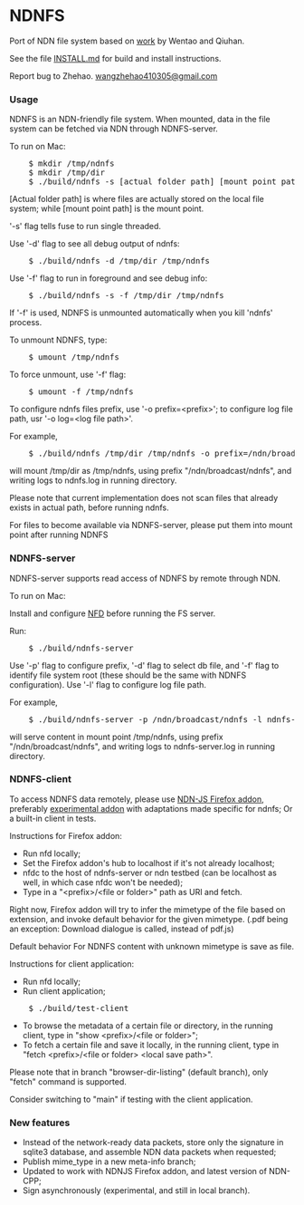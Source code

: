 # NDNFS

Port of NDN file system based on [work](https://github.com/wentaoshang/NDNFS) by Wentao and Qiuhan.

See the file [INSTALL.md](https://github.com/zhehaowang/ndnfs-port/blob/master/INSTALL.md) for build and install instructions.

Report bug to Zhehao. wangzhehao410305@gmail.com

### Usage

NDNFS is an NDN-friendly file system. When mounted, data in the file system can be fetched via NDN through NDNFS-server.

To run on Mac:
<pre>
    $ mkdir /tmp/ndnfs
    $ mkdir /tmp/dir
    $ ./build/ndnfs -s [actual folder path] [mount point path]
</pre>
[Actual folder path] is where files are actually stored on the local file system; while [mount point path] is the mount point.

'-s' flag tells fuse to run single threaded.

Use '-d' flag to see all debug output of ndnfs:
<pre>
    $ ./build/ndnfs -d /tmp/dir /tmp/ndnfs
</pre>
Use '-f' flag to run in foreground and see debug info:
<pre>
    $ ./build/ndnfs -s -f /tmp/dir /tmp/ndnfs
</pre>
If '-f' is used, NDNFS is unmounted automatically when you kill 'ndnfs' process.

To unmount NDNFS, type:
<pre>
    $ umount /tmp/ndnfs
</pre>
To force unmount, use '-f' flag:
<pre>
    $ umount -f /tmp/ndnfs
</pre>

To configure ndnfs files prefix, use '-o prefix=\<prefix\>'; to configure log file path, usr '-o log=\<log file path\>'.

For example,
<pre>
    $ ./build/ndnfs /tmp/dir /tmp/ndnfs -o prefix=/ndn/broadcast/ndnfs -o log=ndnfs.log
</pre>
will mount /tmp/dir as /tmp/ndnfs, using prefix "/ndn/broadcast/ndnfs", and writing logs to ndnfs.log in running directory.

Please note that current implementation does not scan files that already exists in actual path, before running ndnfs.

For files to become available via NDNFS-server, please put them into mount point after running NDNFS

### NDNFS-server

NDNFS-server supports read access of NDNFS by remote through NDN.

To run on Mac:

Install and configure [NFD](https://github.com/named-data/NFD) before running the FS server.

Run:
<pre>
    $ ./build/ndnfs-server
</pre>
Use '-p' flag to configure prefix, '-d' flag to select db file, and '-f' flag to identify file system root (these should be the same with NDNFS configuration). Use '-l' flag to configure log file path. 

For example,
<pre>
    $ ./build/ndnfs-server -p /ndn/broadcast/ndnfs -l ndnfs-server.log -f /tmp/ndnfs
</pre>
will serve content in mount point /tmp/ndnfs, using prefix "/ndn/broadcast/ndnfs", and writing logs to ndnfs-server.log in running directory.

### NDNFS-client

To access NDNFS data remotely, please use [NDN-JS Firefox addon](https://github.com/named-data/ndn-js/blob/master/ndn-protocol.xpi?raw=true), preferably [experimental addon](https://github.com/zhehaowang/ndn-js/blob/plugin-update/ndn-protocol.xpi?raw=true) with adaptations made specific for ndnfs; 
Or a built-in client in tests.

Instructions for Firefox addon:
* Run nfd locally;
* Set the Firefox addon's hub to localhost if it's not already localhost;
* nfdc to the host of ndnfs-server or ndn testbed (can be localhost as well, in which case nfdc won't be needed);
* Type in a "\<prefix\>/\<file or folder\>" path as URI and fetch.

Right now, Firefox addon will try to infer the mimetype of the file based on extension, and invoke default behavior for the given mimetype. (.pdf being an exception: Download dialogue is called, instead of pdf.js)

Default behavior For NDNFS content with unknown mimetype is save as file.

Instructions for client application:
* Run nfd locally;
* Run client application;
<pre>
    $ ./build/test-client
</pre>
* To browse the metadata of a certain file or directory, in the running client, type in "show \<prefix\>/\<file or folder\>";
* To fetch a certain file and save it locally, in the running client, type in "fetch \<prefix\>/\<file or folder\> \<local save path\>".

Please note that in branch "browser-dir-listing" (default branch), only "fetch" command is supported.

Consider switching to "main" if testing with the client application.

### New features
* Instead of the network-ready data packets, store only the signature in sqlite3 database, and assemble NDN data packets when requested;
* Publish mime_type in a new meta-info branch;
* Updated to work with NDNJS Firefox addon, and latest version of NDN-CPP;
* Sign asynchronously (experimental, and still in local branch).
